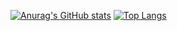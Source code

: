 [![Anurag's GitHub stats](https://github-readme-stats-mocha-one-42.vercel.app/api?username=KingLou4329&count_private=true&show_icon=true&theme=dracula)](https://github.com/anuraghazra/github-readme-stats)
[![Top Langs](https://github-readme-stats-mocha-one-42.vercel.app/api/top-langs/?username=KingLou4329)](https://github.com/anuraghazra/github-readme-stats)
